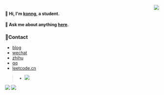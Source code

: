 <img align='right' src="https://metrics.lecoq.io/fengwei2002?template=classic&base.header=0&base.activity=0&base.community=0&base.repositories=0&base.metadata=0&activity=1&isocalendar=1&activity.limit=4&activity.days=25&activity.filter=all&isocalendar.duration=half-year&config.timezone=Asia%2FShanghai&config.animated=true"/>

<!-- 传统： -->

#### 🌈 Hi, I'm [konng](https://konng.now.sh), a student.

#### 💬 Ask me about anything [here](https://github.com/fengwei2002/fengwei2002/issues).

### 🌴Contact

- [blog](https://konng.now.sh/)
- <a href="https://raw.githubusercontent.com/fengwei2002/fengwei2002/main/4200E2F1041F9865A7376B934D76600D.jpg" title="CIKI1F">wechat</a>
- <a href="https://www.zhihu.com/people/kwmwmwnw" title="kycu">zhihu</a>
- <a href="https://raw.githubusercontent.com/fengwei2002/Pictures_01/master/QQ.jpg" title="2480417969/2928256681">qq</a>
- <a href="https://leetcode-cn.com/u/fengwei2002/" title="fengwei2002">leetcode.cn</a>

> - <img src='https://visitor-badge.laobi.icu/badge?page_id=fengwei2002.fengwei2002' />

![](https://github-readme-stats.vercel.app/api?username=fengwei2002&show_icons=true&count_private=true&hide_title=true%27&hide=contribs&include_all_commits=true&theme=highcontrast&bg_color=30,e96443,904e95)
![](https://github-readme-stats.vercel.app/api/top-langs/?username=fengwei2002&hide=html&layout=compact)

 <!-- ![github stats](https://github-readme-stats.vercel.app/api?username=fengwei2002&show_icons=true) -->
